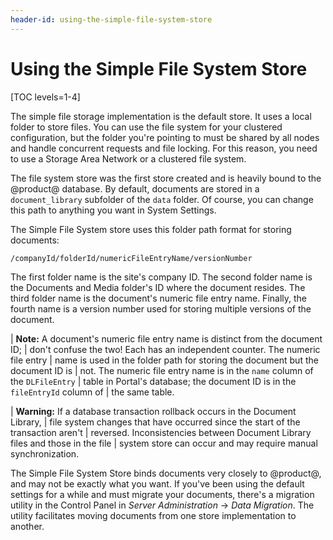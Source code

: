 ```yaml
---
header-id: using-the-simple-file-system-store
---
```


# Using the Simple File System Store

[TOC levels=1-4]

The simple file storage implementation is the default store. It uses a local
folder to store files. You can use the file system for your clustered
configuration, but the folder you're pointing to must be shared by all nodes and
handle concurrent requests and file locking. For this reason, you need to use
a Storage Area Network or a clustered file system.

The file system store was the first store created and is heavily bound to the
@product@ database. By default, documents are stored in a `document_library`
subfolder of the `data` folder. Of course, you can change this path to anything
you want in System Settings. 

The Simple File System store uses this folder path format for storing documents:

    /companyId/folderId/numericFileEntryName/versionNumber

The first folder name is the site's company ID. The second folder name is the
Documents and Media folder's ID where the document resides. The third folder
name is the document's numeric file entry name. Finally, the fourth name is
a version number used for storing multiple versions of the document.

| **Note:** A document's numeric file entry name is distinct from the document ID;
| don't confuse the two! Each has an independent counter. The numeric file entry
| name is used in the folder path for storing the document but the document ID is
| not. The numeric file entry name is in the `name` column of the `DLFileEntry`
| table in Portal's database; the document ID is in the `fileEntryId` column of
| the same table.

| **Warning:** If a database transaction rollback occurs in the Document Library,
| file system changes that have occurred since the start of the transaction aren't
| reversed. Inconsistencies between Document Library files and those in the file
| system store can occur and may require manual synchronization.

The Simple File System Store binds documents very closely to @product@, and may
not be exactly what you want. If you've been using the default settings for
a while and must migrate your documents, there's a migration utility in the
Control Panel in *Server Administration* &rarr; *Data Migration*. The utility
facilitates moving documents from one store implementation to another. 
